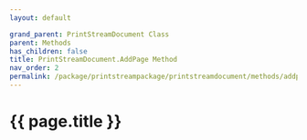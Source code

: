 ```yaml
---
layout: default

grand_parent: PrintStreamDocument Class
parent: Methods
has_children: false
title: PrintStreamDocument.AddPage Method
nav_order: 2
permalink: /package/printstreampackage/printstreamdocument/methods/addpage
---
```

# {{ page.title }}